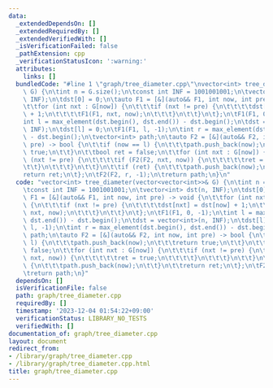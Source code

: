```yaml
---
data:
  _extendedDependsOn: []
  _extendedRequiredBy: []
  _extendedVerifiedWith: []
  _isVerificationFailed: false
  _pathExtension: cpp
  _verificationStatusIcon: ':warning:'
  attributes:
    links: []
  bundledCode: "#line 1 \"graph/tree_diameter.cpp\"\nvector<int> tree_diameter(vector<vector<int>>&\
    \ G) {\n\tint n = G.size();\n\tconst int INF = 1001001001;\n\tvector<int> dst(n,\
    \ INF);\n\tdst[0] = 0;\n\tauto F1 = [&](auto&& F1, int now, int pre) -> void {\n\
    \t\tfor (int nxt : G[now]) {\n\t\t\tif (nxt != pre) {\n\t\t\t\tdst[nxt] = dst[now]\
    \ + 1;\n\t\t\t\tF1(F1, nxt, now);\n\t\t\t}\n\t\t}\n\t};\n\tF1(F1, 0, -1);\n\t\
    int l = max_element(dst.begin(), dst.end()) - dst.begin();\n\tdst = vector<int>(n,\
    \ INF);\n\tdst[l] = 0;\n\tF1(F1, l, -1);\n\tint r = max_element(dst.begin(), dst.end())\
    \ - dst.begin();\n\tvector<int> path;\n\tauto F2 = [&](auto&& F2, int now, int\
    \ pre) -> bool {\n\t\tif (now == l) {\n\t\t\tpath.push_back(now);\n\t\t\treturn\
    \ true;\n\t\t}\n\t\tbool ret = false;\n\t\tfor (int nxt : G[now]) {\n\t\t\tif\
    \ (nxt != pre) {\n\t\t\t\tif (F2(F2, nxt, now)) {\n\t\t\t\t\tret = true;\n\t\t\
    \t\t}\n\t\t\t}\n\t\t}\n\t\tif (ret) {\n\t\t\tpath.push_back(now);\n\t\t}\n\t\t\
    return ret;\n\t};\n\tF2(F2, r, -1);\n\treturn path;\n}\n"
  code: "vector<int> tree_diameter(vector<vector<int>>& G) {\n\tint n = G.size();\n\
    \tconst int INF = 1001001001;\n\tvector<int> dst(n, INF);\n\tdst[0] = 0;\n\tauto\
    \ F1 = [&](auto&& F1, int now, int pre) -> void {\n\t\tfor (int nxt : G[now])\
    \ {\n\t\t\tif (nxt != pre) {\n\t\t\t\tdst[nxt] = dst[now] + 1;\n\t\t\t\tF1(F1,\
    \ nxt, now);\n\t\t\t}\n\t\t}\n\t};\n\tF1(F1, 0, -1);\n\tint l = max_element(dst.begin(),\
    \ dst.end()) - dst.begin();\n\tdst = vector<int>(n, INF);\n\tdst[l] = 0;\n\tF1(F1,\
    \ l, -1);\n\tint r = max_element(dst.begin(), dst.end()) - dst.begin();\n\tvector<int>\
    \ path;\n\tauto F2 = [&](auto&& F2, int now, int pre) -> bool {\n\t\tif (now ==\
    \ l) {\n\t\t\tpath.push_back(now);\n\t\t\treturn true;\n\t\t}\n\t\tbool ret =\
    \ false;\n\t\tfor (int nxt : G[now]) {\n\t\t\tif (nxt != pre) {\n\t\t\t\tif (F2(F2,\
    \ nxt, now)) {\n\t\t\t\t\tret = true;\n\t\t\t\t}\n\t\t\t}\n\t\t}\n\t\tif (ret)\
    \ {\n\t\t\tpath.push_back(now);\n\t\t}\n\t\treturn ret;\n\t};\n\tF2(F2, r, -1);\n\
    \treturn path;\n}"
  dependsOn: []
  isVerificationFile: false
  path: graph/tree_diameter.cpp
  requiredBy: []
  timestamp: '2023-12-04 01:54:22+09:00'
  verificationStatus: LIBRARY_NO_TESTS
  verifiedWith: []
documentation_of: graph/tree_diameter.cpp
layout: document
redirect_from:
- /library/graph/tree_diameter.cpp
- /library/graph/tree_diameter.cpp.html
title: graph/tree_diameter.cpp
---
```

